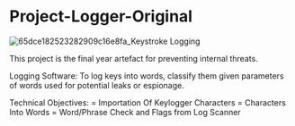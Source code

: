 # Project-Logger-Original


![65dce182523282909c16e8fa_Keystroke Logging](https://github.com/Abdurr224/Project-Logger-Original/assets/166424757/08ad5145-bb55-4d34-af34-f089e4a17bfc)


This project is the final year artefact for preventing internal threats.

Logging Software: To log keys into words, classify them given parameters of words used for potential leaks or espionage. 

Technical Objectives:
= Importation Of Keylogger Characters
= Characters Into Words
= Word/Phrase Check and Flags from Log Scanner



